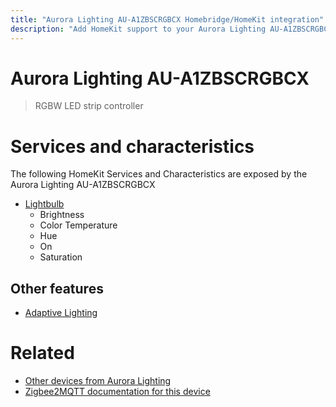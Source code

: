 ```yaml
---
title: "Aurora Lighting AU-A1ZBSCRGBCX Homebridge/HomeKit integration"
description: "Add HomeKit support to your Aurora Lighting AU-A1ZBSCRGBCX, using Homebridge, Zigbee2MQTT and homebridge-z2m."
---
```

<!---
This file has been GENERATED using src/docgen/docgen.ts
DO NOT EDIT THIS FILE MANUALLY!
-->
# Aurora Lighting AU-A1ZBSCRGBCX
> RGBW LED strip controller


# Services and characteristics
The following HomeKit Services and Characteristics are exposed by
the Aurora Lighting AU-A1ZBSCRGBCX

* [Lightbulb](../../light.md)
  * Brightness
  * Color Temperature
  * Hue
  * On
  * Saturation

## Other features
* [Adaptive Lighting](../../light.md)

# Related
* [Other devices from Aurora Lighting](../index.md#aurora_lighting)
* [Zigbee2MQTT documentation for this device](https://www.zigbee2mqtt.io/devices/AU-A1ZBSCRGBCX.html)